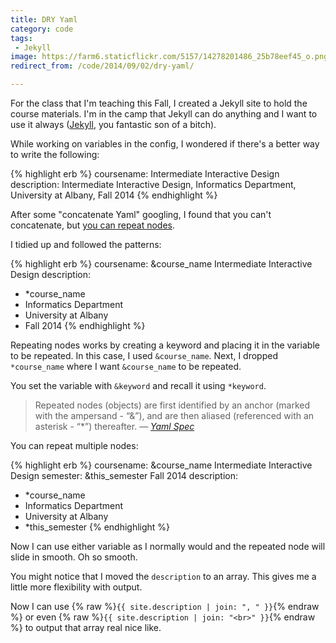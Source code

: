 ```yaml
---
title: DRY Yaml
category: code
tags:
 - Jekyll
image: https://farm6.staticflickr.com/5157/14278201486_25b78eef45_o.png
redirect_from: /code/2014/09/02/dry-yaml/

---
```



For the class that I'm teaching this Fall, I created a Jekyll site to hold the course materials. I'm in the camp that Jekyll can do anything and I want to use it always ([Jekyll](http://jekyllrb.com/), you fantastic son of a bitch).

While working on variables in the config, I wondered if there's a better way to write the following:

{% highlight erb %}
coursename: Intermediate Interactive Design
description: Intermediate Interactive Design, Informatics Department, University at Albany, Fall 2014
{% endhighlight %}

After some "concatenate Yaml" googling, I found that you can't concatenate, but [you can repeat nodes](http://stackoverflow.com/a/5954748).

I tidied up and followed the patterns:

{% highlight erb %}
coursename: &course_name Intermediate Interactive Design
description:
 - *course_name
 - Informatics Department
 - University at Albany
 - Fall 2014
{% endhighlight %}


Repeating nodes works by creating a keyword and placing it in the variable to be repeated. In this case, I used `&course_name`. Next, I dropped `*course_name` where I want `&course_name` to be repeated.

You set the variable with `&keyword` and recall it using `*keyword`.

> Repeated nodes (objects) are first identified by an anchor (marked with the ampersand - “&”), and are then aliased (referenced with an asterisk - “*”) thereafter.
<cite>&mdash; <a href="http://yaml.org/spec/1.2/spec.html#id2760395">Yaml Spec</a></cite>

You can repeat multiple nodes:

{% highlight erb %}
coursename: &course_name Intermediate Interactive Design
semester: &this_semester Fall 2014
description:
 - *course_name
 - Informatics Department
 - University at Albany
 - *this_semester
{% endhighlight %}

Now I can use either variable as I normally would and the repeated node will slide in smooth. Oh so smooth.

You might notice that I moved the `description` to an array. This gives me a little more flexibility with output.

Now I can use {% raw %}`{{ site.description | join: ", " }}`{% endraw %} or even {% raw %}`{{ site.description | join: "<br>" }}`{% endraw %} to output that array real nice like.
